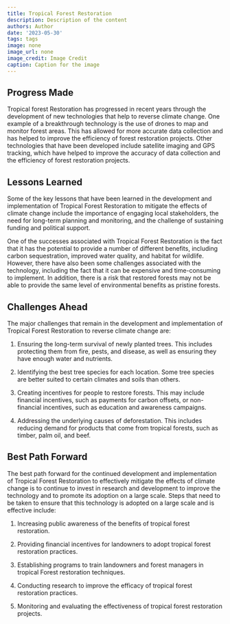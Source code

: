 ```yaml
---
title: Tropical Forest Restoration
description: Description of the content
authors: Author
date: '2023-05-30'
tags: tags
image: none
image_url: none
image_credit: Image Credit
caption: Caption for the image
---
```


## Progress Made

Tropical forest Restoration has progressed in recent years through the development of new technologies that help to reverse climate change. One example of a breakthrough technology is the use of drones to map and monitor forest areas. This has allowed for more accurate data collection and has helped to improve the efficiency of forest restoration projects. Other technologies that have been developed include satellite imaging and GPS tracking, which have helped to improve the accuracy of data collection and the efficiency of forest restoration projects.

## Lessons Learned

Some of the key lessons that have been learned in the development and implementation of Tropical Forest Restoration to mitigate the effects of climate change include the importance of engaging local stakeholders, the need for long-term planning and monitoring, and the challenge of sustaining funding and political support.

One of the successes associated with Tropical Forest Restoration is the fact that it has the potential to provide a number of different benefits, including carbon sequestration, improved water quality, and habitat for wildlife. However, there have also been some challenges associated with the technology, including the fact that it can be expensive and time-consuming to implement. In addition, there is a risk that restored forests may not be able to provide the same level of environmental benefits as pristine forests.

## Challenges Ahead

The major challenges that remain in the development and implementation of Tropical Forest Restoration to reverse climate change are:

1. Ensuring the long-term survival of newly planted trees. This includes protecting them from fire, pests, and disease, as well as ensuring they have enough water and nutrients.

2. Identifying the best tree species for each location. Some tree species are better suited to certain climates and soils than others.

3. Creating incentives for people to restore forests. This may include financial incentives, such as payments for carbon offsets, or non-financial incentives, such as education and awareness campaigns.

4. Addressing the underlying causes of deforestation. This includes reducing demand for products that come from tropical forests, such as timber, palm oil, and beef.

## Best Path Forward

The best path forward for the continued development and implementation of Tropical Forest Restoration to effectively mitigate the effects of climate change is to continue to invest in research and development to improve the technology and to promote its adoption on a large scale. Steps that need to be taken to ensure that this technology is adopted on a large scale and is effective include:

1. Increasing public awareness of the benefits of tropical forest restoration.

2. Providing financial incentives for landowners to adopt tropical forest restoration practices.

3. Establishing programs to train landowners and forest managers in tropical Forest restoration techniques.

4. Conducting research to improve the efficacy of tropical forest restoration practices.

5. Monitoring and evaluating the effectiveness of tropical forest restoration projects.
